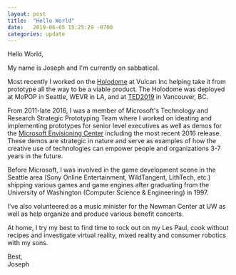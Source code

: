 ```yaml
---
layout: post
title:  "Hello World"
date:   2019-06-05 15:25:29 -0700
categories: update
---
```

Hello World,

My name is Joseph and I'm currently on sabbatical.

Most recently I worked on the [Holodome](http://engineering.vulcan.com/2019_0211_Holodome-On-the-path-to-the-Holodeck.aspx) at Vulcan Inc helping take it from prototype all the way to be a viable product.  The Holodome was deployed at MoPOP in Seattle, WEVR in LA, and at [TED2019](https://blog.ted.com/vulcan-holodome-at-ted2019-an-immersive-360-degree-world-without-a-headset/) in Vancouver, BC.

From 2011-late 2016, I was a member of Microsoft's Technology and Research Strategic Prototyping Team where I worked on ideating and implementing prototypes for senior level executives as well as demos for the [Microsoft Envisioning Center](https://blogs.microsoft.com/ai/step-inside-the-microsoft-envisioning-center/#sm.0008wi1b31aojcsjthi2dbr2nh2s0) including the most recent 2016 release. These demos are strategic in nature and serve as examples of how the creative use of technologies can empower people and organizations 3-7 years in the future.

Before Microsoft, I was involved in the game development scene in the Seattle area (Sony Online Entertainment, WildTangent, LithTech, etc.) shipping various games and game engines after graduating from the University of Washington (Computer Science & Engineering) in 1997.

I've also volunteered as a music minister for the Newman Center at UW as well as help organize and produce various benefit concerts.

At home, I try my best to find time to rock out on my Les Paul, cook without recipes and investigate virtual reality, mixed reality and consumer robotics with my sons.

Best,  
Joseph